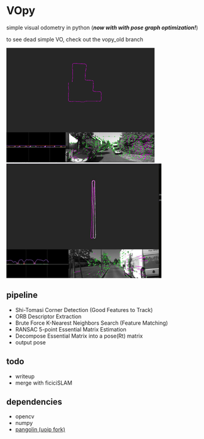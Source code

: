 # VOpy
simple visual odometry in python (***now with with pose graph optimization!***)

  to see dead simple VO, check out the vopy_old branch

<p float="left">
  <img src="resources/img.png" height="300" />
  <img src="resources/output.jpg" height="300" />
</p>

pipeline
---
 - Shi-Tomasi Corner Detection (Good Features to Track)
 - ORB Descriptor Extraction
 - Brute Force K-Nearest Neighbors Search (Feature Matching)
 - RANSAC 5-point Essential Matrix Estimation
 - Decompose Essential Matrix into a pose(Rt) matrix
 - output pose

todo
---
 - writeup
 - merge with ficiciSLAM


dependencies
---
 - opencv
 - numpy
 - [pangolin (uoip fork)](https://github.com/uoip/pangolin)
